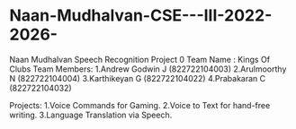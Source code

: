 # Naan-Mudhalvan-CSE---III-2022-2026-
Naan Mudhalvan Speech Recognition Project 0
Team Name : Kings Of Clubs
Team Members:
1.Andrew Godwin J (822722104003)
2.Arulmoorthy N (822722104004)
3.Karthikeyan G (822722104022)
4.Prabakaran C (822722104032)

Projects:
1.Voice Commands for Gaming.
2.Voice to Text for hand-free writing.
3.Language Translation via Speech.
